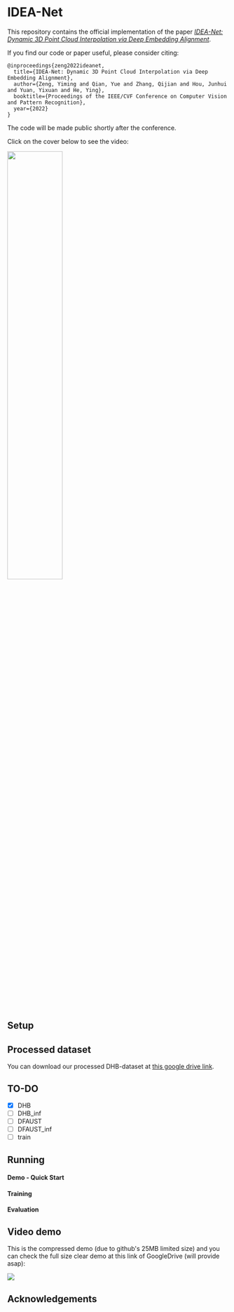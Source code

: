 # IDEA-Net

This repository contains the official implementation of the paper [*IDEA-Net: Dynamic 3D Point Cloud Interpolation via Deep Embedding Alignment*](https://arxiv.org/abs/2203.11590).

If you find our code or paper useful, please consider citing:
```
@inproceedings{zeng2022ideanet,
  title={IDEA-Net: Dynamic 3D Point Cloud Interpolation via Deep Embedding Alignment},
  author={Zeng, Yiming and Qian, Yue and Zhang, Qijian and Hou, Junhui and Yuan, Yixuan and He, Ying},
  booktitle={Proceedings of the IEEE/CVF Conference on Computer Vision and Pattern Recognition},
  year={2022}
}
```
The code will be made public shortly after the conference.

<!-- ![ideanet-video](https://user-images.githubusercontent.com/81420796/171410771-83627aca-ebe6-4061-9995-e1b73c8bd7e6.jpg) -->

Click on the cover below to see the video:

[<img width="50%" height="50%" src="https://user-images.githubusercontent.com/81420796/171410771-83627aca-ebe6-4061-9995-e1b73c8bd7e6.jpg"/>](https://www.bilibili.com/video/BV1E94y1m73i?share_source=copy_web "video")
<!-- [![video](https://user-images.githubusercontent.com/81420796/171410771-83627aca-ebe6-4061-9995-e1b73c8bd7e6.jpg)](https://www.bilibili.com/video/BV1E94y1m73i?share_source=copy_web "video") -->

## Setup

## Processed dataset

You can download our processed DHB-dataset at [this google drive link](https://drive.google.com/drive/folders/1Oaras1mV6DOICMPkCggPZvnBAtc4SKgH?usp=sharing).

## TO-DO

- [x] DHB
- [ ] DHB_inf
- [ ] DFAUST
- [ ] DFAUST_inf
- [ ] train

## Running

#### Demo - Quick Start

#### Training

#### Evaluation

## Video demo

This is the compressed demo (due to github's 25MB limited size) and you can check the full size clear demo at this link of GoogleDrive (will provide asap):

![](https://github.com/ZENGYIMING-EAMON/IDEA-Net/blob/main/demo_small_size.gif)

## Acknowledgements

<!-- For further questions, please contact 'ym.zeng@my.cityu.edu.hk' -->
